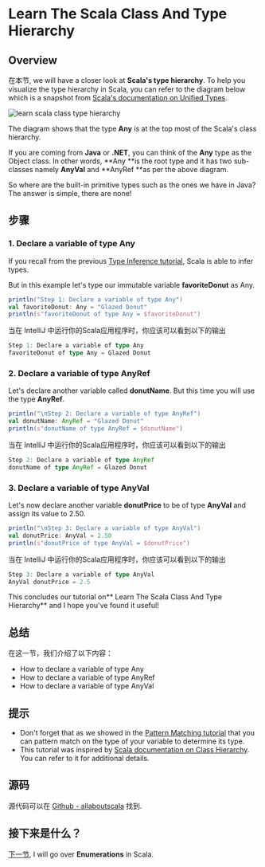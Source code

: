 # Learn The Scala Class And Type Hierarchy


## Overview

在本节, we will have a closer look at **Scala's type hierarchy**. To help you visualize the type hierarchy in Scala, you can refer to the diagram below which is a snapshot from [Scala's documentation on Unified Types](http://docs.scala-lang.org/tutorials/tour/unified-types.html).

 

![learn scala class type hierarchy](http://allaboutscala.com/wp-content/uploads/2016/06/learn-scala-class-type-hierarchy.png)

The diagram shows that the type **Any** is at the top most of the Scala's class hierarchy.

 

If you are coming from **Java** or **.NET**, you can think of the **Any** type as the Object class. In other words, **Any **is the root type and it has two sub-classes namely **AnyVal** and **AnyRef **as per the above diagram.

 

So where are the built-in primitive types such as the ones we have in Java? The answer is simple, there are none!

## 步骤

### 1. Declare a variable of type Any

If you recall from the previous [Type Inference tutorial](http://allaboutscala.com/tutorials/chapter-2-learning-basics-scala-programming/scala-tutorial-overview-scala-type-inference/), Scala is able to infer types.

But in this example let's type our immutable variable **favoriteDonut** as Any.

```scala
println("Step 1: Declare a variable of type Any")
val favoriteDonut: Any = "Glazed Donut"
println(s"favoriteDonut of type Any = $favoriteDonut")

```

当在 IntelliJ 中运行你的Scala应用程序时，你应该可以看到以下的输出

```scala
Step 1: Declare a variable of type Any
favoriteDonut of type Any = Glazed Donut

```

### 2. Declare a variable of type AnyRef

Let's declare another variable called **donutName**. But this time you will use the type **AnyRef**.

```scala
println("\nStep 2: Declare a variable of type AnyRef")
val donutName: AnyRef = "Glazed Donut"
println(s"donutName of type AnyRef = $donutName")

```

当在 IntelliJ 中运行你的Scala应用程序时，你应该可以看到以下的输出

```scala
Step 2: Declare a variable of type AnyRef
donutName of type AnyRef = Glazed Donut

```

### 3. Declare a variable of type AnyVal

Let's now declare another variable **donutPrice** to be of type **AnyVal** and assign its value to 2.50.

```scala
println("\nStep 3: Declare a variable of type AnyVal")
val donutPrice: AnyVal = 2.50
println(s"donutPrice of type AnyVal = $donutPrice")

```

当在 IntelliJ 中运行你的Scala应用程序时，你应该可以看到以下的输出

```scala
Step 3: Declare a variable of type AnyVal
AnyVal donutPrice = 2.5

```

This concludes our tutorial on** Learn The Scala Class And Type Hierarchy** and I hope you've found it useful!


## 总结

在这一节，我们介绍了以下内容：

- How to declare a variable of type Any
- How to declare a variable of type AnyRef
- How to declare a variable of type AnyVal

## 提示

- Don't forget that as we showed in the [Pattern Matching tutorial](http://allaboutscala.com/tutorials/chapter-2-learning-basics-scala-programming/scala-tutorial-learn-how-to-use-pattern-matching/) that you can pattern match on the type of your variable to determine its type.
- This tutorial was inspired by [Scala documentation on Class Hierarchy](http://docs.scala-lang.org/tutorials/tour/unified-types.html). You can refer to it for additional details.

## 源码

源代码可以在 [Github - allaboutscala](https://github.com/nadimbahadoor/allaboutscala) 找到.

 

## 接下来是什么？

[下一节](http://allaboutscala.com/tutorials/chapter-2-learning-basics-scala-programming/learn-to-create-use-enumerations/), I will go over **Enumerations** in Scala.